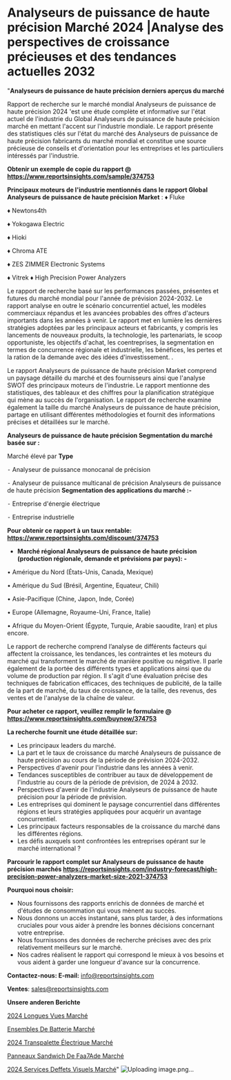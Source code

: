 # Analyseurs de puissance de haute précision Marché 2024 |Analyse des perspectives de croissance précieuses et des tendances actuelles 2032

"<strong>Analyseurs de puissance de haute précision derniers aperçus du marché</strong>

Rapport de recherche sur le marché mondial Analyseurs de puissance de haute précision 2024 'est une étude complète et informative sur l'état actuel de l'industrie du Global Analyseurs de puissance de haute précision marché en mettant l'accent sur l'industrie mondiale. Le rapport présente des statistiques clés sur l'état du marché des Analyseurs de puissance de haute précision fabricants du marché mondial et constitue une source précieuse de conseils et d'orientation pour les entreprises et les particuliers intéressés par l'industrie.

<strong>Obtenir un exemple de copie du rapport @ <a href=https://www.reportsinsights.com/sample/374753>https://www.reportsinsights.com/sample/374753</a></strong>

<strong>Principaux moteurs de l'industrie mentionnés dans le rapport Global Analyseurs de puissance de haute précision Market</strong> :
♦ Fluke

♦ Newtons4th

♦ Yokogawa Electric

♦ Hioki

♦ Chroma ATE

♦ ZES ZIMMER Electronic Systems

♦ Vitrek
♦ High Precision Power Analyzers

Le rapport de recherche basé sur les performances passées, présentes et futures du marché mondial pour l'année de prévision 2024-2032. Le rapport analyse en outre le scénario concurrentiel actuel, les modèles commerciaux répandus et les avancées probables des offres d'acteurs importants dans les années à venir. Le rapport met en lumière les dernières stratégies adoptées par les principaux acteurs et fabricants, y compris les lancements de nouveaux produits, la technologie, les partenariats, le scoop opportuniste, les objectifs d'achat, les coentreprises, la segmentation en termes de concurrence régionale et industrielle, les bénéfices, les pertes et la ration de la demande avec des idées d'investissement. .

Le rapport Analyseurs de puissance de haute précision Market comprend un paysage détaillé du marché et des fournisseurs ainsi que l'analyse SWOT des principaux moteurs de l'industrie. Le rapport mentionne des statistiques, des tableaux et des chiffres pour la planification stratégique qui mène au succès de l'organisation. Le rapport de recherche examine également la taille du marché Analyseurs de puissance de haute précision, partage en utilisant différentes méthodologies et fournit des informations précises et détaillées sur le marché.

<strong>Analyseurs de puissance de haute précision Segmentation du marché basée sur :</strong>

Marché élevé par <strong>Type</strong>

⁃ Analyseur de puissance monocanal de précision

⁃ Analyseur de puissance multicanal de précision
Analyseurs de puissance de haute précision
<strong>Segmentation des applications du marché :-</strong>

⁃ Entreprise d'énergie électrique

⁃ Entreprise industrielle

<strong>Pour obtenir ce rapport à un taux rentable: <a href=https://www.reportsinsights.com/discount/374753>https://www.reportsinsights.com/discount/374753</a></strong>
<ul>
  <li><strong>Marché régional Analyseurs de puissance de haute précision (production régionale, demande et prévisions par pays): -</strong></li>
</ul>
• Amérique du Nord (États-Unis, Canada, Mexique)

• Amérique du Sud (Brésil, Argentine, Equateur, Chili)

• Asie-Pacifique (Chine, Japon, Inde, Corée)

• Europe (Allemagne, Royaume-Uni, France, Italie)

• Afrique du Moyen-Orient (Égypte, Turquie, Arabie saoudite, Iran) et plus encore.

Le rapport de recherche comprend l’analyse de différents facteurs qui affectent la croissance, les tendances, les contraintes et les moteurs du marché qui transforment le marché de manière positive ou négative. Il parle également de la portée des différents types et applications ainsi que du volume de production par région. Il s'agit d'une évaluation précise des techniques de fabrication efficaces, des techniques de publicité, de la taille de la part de marché, du taux de croissance, de la taille, des revenus, des ventes et de l'analyse de la chaîne de valeur.

<strong>Pour acheter ce rapport, veuillez remplir le formulaire @   <a href=https://www.reportsinsights.com/buynow/374753>https://www.reportsinsights.com/buynow/374753</a></strong>

<strong>La recherche fournit une étude détaillée sur:</strong>
<ul>
  <li>Les principaux leaders du marché.</li>
  <li>La part et le taux de croissance du marché Analyseurs de puissance de haute précision au cours de la période de prévision 2024-2032.</li>
  <li>Perspectives d'avenir pour l'industrie dans les années à venir.</li>
  <li>Tendances susceptibles de contribuer au taux de développement de l'industrie au cours de la période de prévision, de 2024 à 2032.</li>
  <li>Perspectives d'avenir de l'industrie Analyseurs de puissance de haute précision pour la période de prévision.</li>
  <li>Les entreprises qui dominent le paysage concurrentiel dans différentes régions et leurs stratégies appliquées pour acquérir un avantage concurrentiel.</li>
  <li>Les principaux facteurs responsables de la croissance du marché dans les différentes régions.</li>
  <li>Les défis auxquels sont confrontées les entreprises opérant sur le marché international ?</li>
</ul>

<strong>Parcourir le rapport complet sur Analyseurs de puissance de haute précision marchés <a href=https://reportsinsights.com/industry-forecast/high-precision-power-analyzers-market-size-2021-374753>https://reportsinsights.com/industry-forecast/high-precision-power-analyzers-market-size-2021-374753</a></strong>

<strong>Pourquoi nous choisir:</strong>
<ul>
  <li>Nous fournissons des rapports enrichis de données de marché et d'études de consommation qui vous mènent au succès.</li>
  <li>Nous donnons un accès instantané, sans plus tarder, à des informations cruciales pour vous aider à prendre les bonnes décisions concernant votre entreprise.</li>
  <li>Nous fournissons des données de recherche précises avec des prix relativement meilleurs sur le marché.</li>
  <li>Nos cadres réalisent le rapport qui correspond le mieux à vos besoins et vous aident à garder une longueur d'avance sur la concurrence.</li>
</ul>
<strong>Contactez-nous:
</strong><strong>E-mail:</strong> <a href=mailto:info@reportsinsights.com>info@reportsinsights.com</a>

<strong>Ventes</strong>: <a href=mailto:sales@reportsinsights.com>sales@reportsinsights.com</a>

<strong>Unsere anderen Berichte</strong>

<a href=https://www.linkedin.com/pulse/2024-longues-vues-march%C3%A9-analyse-historique-actuelle-oqzqc/>2024 Longues Vues Marché</a>

<a href=https://www.linkedin.com/pulse/ensembles-de-batterie-march%C3%A9-la-taille-2024-dbdtc/>Ensembles De Batterie Marché</a>

<a href=https://www.linkedin.com/pulse/2024-transpalette-électrique-marché-partager-ugfbc/>2024 Transpalette Électrique Marché</a>

<a href=https://www.linkedin.com/pulse/panneaux-sandwich-de-fa%C3%A7ade-march%C3%A9-informations-rxegf/>Panneaux Sandwich De Faa7Ade Marché</a>

<a href=https://www.linkedin.com/pulse/2024-services-deffets-visuels-march%C3%A9-analyse-vvqkc/>2024 Services Deffets Visuels Marché</a>"
![Uploading image.png…]()
